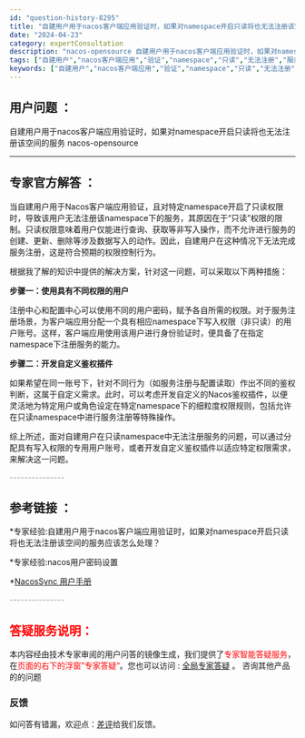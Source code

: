 ```yaml
---
id: "question-history-8295"
title: "自建用户用于nacos客户端应用验证时，如果对namespace开启只读将也无法注册该空间的服务 nacos-opensource"
date: "2024-04-23"
category: expertConsultation
description: "nacos-opensource 自建用户用于nacos客户端应用验证时，如果对namespace开启只读将也无法注册该空间的服务"
tags: ["自建用户","nacos客户端应用","验证","namespace","只读","无法注册","服务"]
keywords: ["自建用户","nacos客户端应用","验证","namespace","只读","无法注册","服务"]
---
```


## 用户问题 ： 
 自建用户用于nacos客户端应用验证时，如果对namespace开启只读将也无法注册该空间的服务 nacos-opensource 

---------------
## 专家官方解答 ：

当自建用户用于Nacos客户端应用验证，且对特定namespace开启了只读权限时，导致该用户无法注册该namespace下的服务，其原因在于“只读”权限的限制。只读权限意味着用户仅能进行查询、获取等非写入操作，而不允许进行服务的创建、更新、删除等涉及数据写入的动作。因此，自建用户在这种情况下无法完成服务注册，这是符合预期的权限控制行为。

根据我了解的知识中提供的解决方案，针对这一问题，可以采取以下两种措施：

**步骤一：使用具有不同权限的用户**

注册中心和配置中心可以使用不同的用户密码，赋予各自所需的权限。对于服务注册场景，为客户端应用分配一个具有相应namespace下写入权限（非只读）的用户账号。这样，客户端应用使用该用户进行身份验证时，便具备了在指定namespace下注册服务的能力。

**步骤二：开发自定义鉴权插件**

如果希望在同一账号下，针对不同行为（如服务注册与配置读取）作出不同的鉴权判断，这属于自定义需求。此时，可以考虑开发自定义的Nacos鉴权插件，以便灵活地为特定用户或角色设定在特定namespace下的细粒度权限规则，包括允许在只读namespace中进行服务注册等特殊操作。

综上所述，面对自建用户在只读namespace中无法注册服务的问题，可以通过分配具有写入权限的专用用户账号，或者开发自定义鉴权插件以适应特定权限需求，来解决这一问题。


<font color="#949494">---------------</font> 


## 参考链接 ：

*专家经验:自建用户用于nacos客户端应用验证时，如果对namespace开启只读将也无法注册该空间的服务应该怎么处理？ 
 
 *专家经验:nacos用户密码设置 
 
 *[NacosSync 用户手册](https://nacos.io/docs/latest/ecology/use-nacos-sync)


 <font color="#949494">---------------</font> 
 


## <font color="#FF0000">答疑服务说明：</font> 

本内容经由技术专家审阅的用户问答的镜像生成，我们提供了<font color="#FF0000">专家智能答疑服务</font>，在<font color="#FF0000">页面的右下的浮窗”专家答疑“</font>。您也可以访问 : [全局专家答疑](https://opensource.alibaba.com/chatBot) 。 咨询其他产品的的问题

### 反馈
如问答有错漏，欢迎点：[差评](https://ai.nacos.io/user/feedbackByEnhancerGradePOJOID?enhancerGradePOJOId=11597)给我们反馈。
